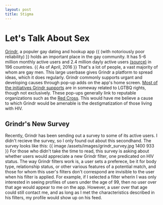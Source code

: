 ```yaml
---
layout: post
title: Stigma
---
```


# Let's Talk About Sex

[Grindr](http://www.grindr.com/), a populer gay dating and hookup app {{ (with notoriously poor reliability) }} holds an important place in the gay community.  It has 5-6 million monthly active users and 2.4 million dayly active users [(source)](http://venturebeat.com/2016/04/05/mobile-app-analytics-how-grindr-monetizes-6-million-active-users-webinar/) in 196 countries. {{ As of April, 2016 }}  That's a lot of people, a vast majority of whom are gay men.  This large userbase gives Grindr a platform to spread ideas, which it does regularly.  Grindr commonly supports urgant and developing causes through pop-up adds on the app's home screen.  [Most of the initiatives Grindr supports](http://www.grindr.com/g4e/) are in someway related to LGTBQ rights, though not exclusively.  These pop-ups generally link to reputable organizations such as the [Red Cross](http://www.redcross.org/).  This would have me believe a cause to which Grindr would be amenable is the destigmatization of those living with HIV.

## Grindr's New Survey

Recently, Grindr has been sending out a survey to some of its active users.  I didn't recieve the survey, so I only found out about this secondhand.  The survey looks like this: 
{{ image /assets/images/grindr_survey.jpg 1400 933 }}
For those who didn't take the time to read, this survey is asking about whether users would appreciate a new Grindr filter, one predicated on HIV status.  The way Grindr filters work is, a user sets a preferece, be it for body type, relationship status, or other various features of a potential match, and those for whom this user's filters don't correspond are invisible to the user when his filter is applied.  For example, if I selected a filter wherin I was only interested in seeing profiles of users under the age of 99, then no user over that age would appear to me on the app.  However, a user over that age could still contact me, and as long as I met the characteristics described in his filters, my profile would show up on his feed.
